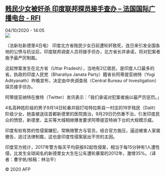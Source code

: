 <!--1601819706000-->
[贱民少女被奸杀  印度联邦探员接手查办 – 法国国际广播电台 - RFI](http://www.rfi.fr//cn/contenu/20201004-%E8%B4%B1%E6%B0%91%E5%B0%91%E5%A5%B3%E8%A2%AB%E5%A5%B8%E6%9D%80-%E5%8D%B0%E5%BA%A6%E8%81%94%E9%82%A6%E6%8E%A2%E5%91%98%E6%8E%A5%E6%89%8B%E6%9F%A5%E5%8A%9E)
------

<div>04/10/2020 - 14:05</div><img src="https://s.rfi.fr/media/display/e76f4f0a-063e-11eb-acba-005056bff430/w:310/p:16x9/int0013b.201004200502.jpg"><div class="t-content__body u-clearfix"><p>（法新社新德里4日电）    印度北方省贱民少女日前遭轮奸致死，连日来引发全国各地的公愤与抗议后，印度联邦调查人员将接手侦办，北方省长并承诺，将对犯案者施予最严厉制裁。</p><p>    这起惨案发生在北方省（Uttar Pradesh），当地有2亿居民，是印度人口最多的省。执政的印度人民党（Bharatiya Janata Party）籍省长阿蒂提亚纳特（Yogi Adityanath）昨晚宣布，决定由中央调查局（Central Bureau of Investigation）探员接手侦办。</p><p>    阿蒂提亚纳特在推特（Twitter）发讯表示：「我们承诺对犯案者施以最严厉惩罚。」</p><p>    4名高种姓阶级的男子9月14日轮暴并殴打哈特拉斯县一村庄的19岁贱民（Dalit）阶级少女，她虽被送往首都新德里的医院救治，9月29日仍伤重不治，引发印度民众的愤怒，新德里、孟买等大城相继爆发要求阿蒂提亚特纳下台的大规模示威。</p><p>    印度有权有势的性侵案嫌犯，常贿赂警方与官员，结合官方施压，逼迫被害人家属撤告，逃过法律制裁，这也是印度性侵案层出不穷的主因。</p><p>    印度官方统计，2017年警方每天平均获报92起性侵案，相当于每15分钟有1人遭性侵，比发生全球闻名的新德里女大生在公车遭轮暴案的2012年，激增35%。（译者：曹宇帆/核稿：林治平）</p><p class="t-copyright">© 2020 AFP</p>        </div>
